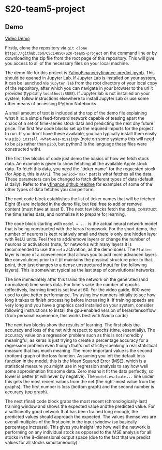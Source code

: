# S20-team5-project

## Demo

[Video Demo](https://youtu.be/GEyq74H7NNE?t=363)

Firstly, clone the repository via `git clone https://github.com/CSCI4850/S20-team5-project` on the command line or by downloading the zip file from the root page of this repository.
This will give you access to all of the necessary files on your local machine.

The demo file for this project is [YahooFinance/yfinance-predict.ipynb](YahooFinance/yfinance-predict.ipynb).
This should be opened in Jupyter Lab.
If Jupyter Lab is installed on your system, it can be launched via `jupyter lab` from the root directory of your local copy of the repository, after which you can navigate in your browser to the url it provides (typically `localhost:8888`).
If Jupyter lab is not installed on your system, follow instructions elsewhere to install Jupyter Lab or use some other means of accessing IPython Notebooks.

A small amount of text is included at the top of the demo file explaining what it is: a simple feed-forward network capable of teasing apart the chaos of a set of time-series stock data and predicting the next day future price.
The first few code blocks set up the required imports for the project to run.
If you don't have these available, you can typically install them easily via `pip3 install <what-was-missing>` (note on some systems this will need to be `pip` rather than `pip3`, but python3 is the language these files were constructed with).

The first few blocks of code just demo the basics of how we fetch stock data.
An example is given to show fetching all the available Apple stock data.
To fetch this data, you need the "ticker name" for the requested stock (for Apple, this is `AAPL`).
The `period='max'` part is what fetches all the data.
These parameters can be changed to fetch different types of data (default is daily).
Refer to the [yfinance github readme](https://github.com/ranaroussi/yfinance) for examples of some of the other types of data fetches you can perform.

The next code block establishes the list of ticker names that will be fetched.
Eight (8) are included in the demo file, but feel free to add or remove content (must have at least 1).
The next few blocks fetch the data, construct the time series data, and normalize it to prepare for learning.

The code block starting with `model = ...` is the actual neural network model that is being constructed with the keras framework.
For the short demo, the number of neurons is kept relatively small and there is only one hidden layer with ReLU units.
Feel free to add/remove layers or change the number of neurons or activations (note, for networks with many layers it is recommended to use the `relu` activation, as the demo does).
The `Flatten` layer is more of a convenience that allows you to add more advanced layers like convolutions prior to it (it maintains the physical structure prior to that point, then just changes to a dense unstructured input for the following layers).
This is somewhat typical as the last step of convolutional networks.

The line immediately after this trains the network on the generated (and normalized) time series data.
For time's sake the number of epochs (effectively, learning time) is set low at 60.
For the video guide, 600 were used to give better performance.
Try using low numbers initially to see how long it takes to finish processing before increasing it.
If training speeds are very long and you have a graphics card installed on your system, consider following instructions to install the gpu-enabled version of keras/tensorflow (from personal experience, this works best with Nvidia cards)

The next two blocks show the results of learning.
The first plots the accuracy and loss of the net with respect to epochs (time, essentially).
The accuracy value on a regression problem such as this is not incredibly meaningful, as keras is just trying to create a percentage accuracy for a regression problem even though that's not strictly-speaking a real statistical measure that has much meaning.
The more important value is the second (bottom) graph of the loss function.
Assuming you left the default loss function in the model, this is the Mean Squared Error (MSE), which is a statistical measure you might use in regression analysis to say how well some approximation fits some data.
Zero means it fit the data perfectly, so lower is better (it will never by negative).
The `model.evaluate...` line under this gets the most recent values from the net (the right-most value from the graphs).
The first number is loss (bottom graph) and the second number is accuracy (top graph).

The next (final) code block grabs the most recent (chronologically-last) training window and shows the expected value andthe predicted value.
For a sufficiently good network that has been trained long enough, the predicted values should approach the expected.
The values themselves are overall multiples of the first point in the input window (so basically percentage increase).
This gives you insight into how well the network is performing on any individual stock as opposed to the MSE analysis for all stocks in the 8-dimensional output space (due to the fact that we predict values for all stocks simultaneously).

